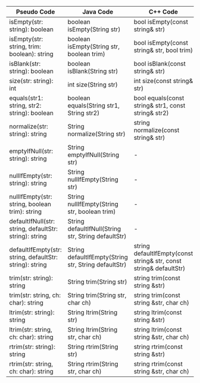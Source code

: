 | Pseudo Code                                             | Java Code                                            | C++ Code                                                           |
| ------------------------------------------------------- | ---------------------------------------------------- | ------------------------------------------------------------------ |
| isEmpty(str: string): boolean                           | boolean isEmpty(String str)                          | bool isEmpty(const string& str)                                    |
| isEmpty(str: string, trim: boolean): string             | boolean isEmpty(String str, boolean trim)            | bool isEmpty(const string& str, bool trim)                         |
| isBlank(str: string): boolean                           | boolean isBlank(String str)                          | bool isBlank(const string& str)                                    |
| size(str: string): int                                  | int size(String str)                                 | int size(const string& str)                                        |
| equals(str1: string, str2: string): boolean             | boolean equals(String str1, String str2)             | bool equals(const string& str1, const string& str2)                |
| normalize(str: string): string                          | String normalize(String str)                         | string normalize(const string& str)                                |
| emptyIfNull(str: string): string                        | String emptyIfNull(String str)                       | -                                                                  |
| nullIfEmpty(str: string): string                        | String nullIfEmpty(String str)                       | -                                                                  |
| nullIfEmpty(str: string, boolean trim): string          | String nullIfEmpty(String str, boolean trim)         | -                                                                  |
| defaultIfNull(str: string, defaultStr: string): string  | String defaultIfNull(String str, String defaultStr)  | -                                                                  |
| defaultIfEmpty(str: string, defaultStr: string): string | String defaultIfEmpty(String str, String defaultStr) | string defaultIfEmpty(const string& str, const string& defaultStr) |
| trim(str: string): string                               | String trim(String str)                              | string trim(const string  &str)                                    |
| trim(str: string, ch: char): string                     | String trim(String str, char ch)                     | string trim(const string  &str, char ch)                           |
| ltrim(str: string): string                              | String ltrim(String str)                             | string ltrim(const string  &str)                                   |
| ltrim(str: string, ch: char): string                    | String ltrim(String str, char ch)                    | string ltrim(const string  &str, char ch)                          |
| rtrim(str: string): string                              | String rtrim(String str)                             | string rtrim(const string  &str)                                   |
| rtrim(str: string, ch: char): string                    | String rtrim(String str, char ch)                    | string rtrim(const string  &str, char ch)                          |